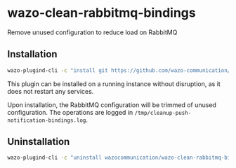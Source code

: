 # wazo-clean-rabbitmq-bindings

Remove unused configuration to reduce load on RabbitMQ

## Installation

```sh
wazo-plugind-cli -c "install git https://github.com/wazo-communication/wazo-clean-rabbitmq-bindings-plugin"
```

This plugin can be installed on a running instance without disruption, as it
does not restart any services.

Upon installation, the RabbitMQ configuration will be trimmed of unused
configuration. The operations are logged in
`/tmp/cleanup-push-notification-bindings.log`.

## Uninstallation

```sh
wazo-plugind-cli -c "uninstall wazocommunication/wazo-clean-rabbitmq-bindings"
```
